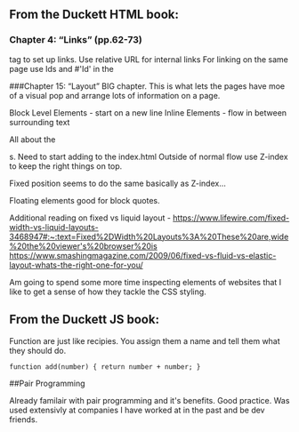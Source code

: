 ## From the Duckett HTML book:

### Chapter 4: “Links” (pp.62-73)

<a href= ...> </a> tag to set up links.
Use relative URL for internal links 
For linking on the same page use Ids and #'Id' in the <a>
  
###Chapter 15: “Layout” 
BIG chapter. This is what lets the pages have moe of a visual pop and arrange lots of information on a page.

Block Level Elements - start on a new line
Inline Elements - flow in between surrounding text

All about the <div>s. Need to start adding to the index.html
Outside of normal flow use Z-index to keep the right things on top.
  
Fixed position seems to do the same basically as Z-index...

Floating elements good for block quotes.

Additional reading on fixed vs liquid layout - 
https://www.lifewire.com/fixed-width-vs-liquid-layouts-3468947#:~:text=Fixed%2DWidth%20Layouts%3A%20These%20are,wide%20the%20viewer's%20browser%20is
https://www.smashingmagazine.com/2009/06/fixed-vs-fluid-vs-elastic-layout-whats-the-right-one-for-you/

Am going to spend some more time inspecting elements of websites that I like to get a sense of how they tackle the CSS styling.

## From the Duckett JS book:

Function are just like recipies. You assign them a name and tell them what they should do. 

``function add(number) {
  return number + number;
}``

##Pair Programming

Already familair with pair programming and it's benefits. Good practice. Was used extensivly at companies I have worked at in the past and be dev friends. 
